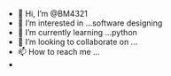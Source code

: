 - 👋 Hi, I’m @BM4321
- 👀 I’m interested in ...software designing
- 🌱 I’m currently learning ...python
- 💞️ I’m looking to collaborate on ...
- 📫 How to reach me ...
- 
<!---
BM4321/BM4321 is a ✨ special ✨ repository because its `README.md` (this file) appears on your GitHub profile.
You can click the Preview link to take a look at your changes.
--->
